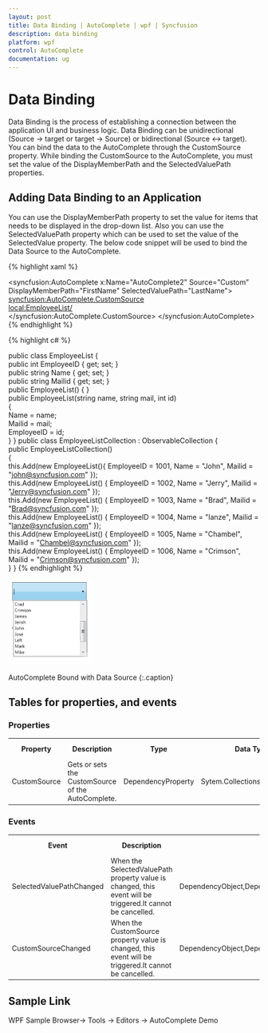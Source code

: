 ```yaml
---
layout: post
title: Data Binding | AutoComplete | wpf | Syncfusion
description: data binding
platform: wpf
control: AutoComplete
documentation: ug
---
```


# Data Binding

Data Binding is the process of establishing a connection between the application UI and business logic. Data Binding can be unidirectional (Source -> target or target -> Source) or bidirectional (Source <-> target). You can bind the data to the AutoComplete through the CustomSource property. While binding the CustomSource to the AutoComplete, you must set the value of the DisplayMemberPath and the SelectedValuePath properties.

## Adding Data Binding to an Application 

You can use the DisplayMemberPath property to set the value for items that needs to be displayed in the drop-down list. Also you can use the SelectedValuePath property which can be used to set the value of the SelectedValue property. The below code snippet will be used to bind the Data Source to the AutoComplete.

{% highlight xaml %}


<syncfusion:AutoComplete x:Name="AutoComplete2" Source="Custom” DisplayMemberPath="FirstName" SelectedValuePath="LastName">     
<syncfusion:AutoComplete.CustomSource>            
<local:EmployeeList/>     
</syncfusion:AutoComplete.CustomSource>
</syncfusion:AutoComplete>
{% endhighlight %}

{% highlight c# %}


public class EmployeeList
{    
public int EmployeeID { get; set; }    
public string Name { get; set; }    
public string Mailid { get; set; }    
public EmployeeList() { }    
public EmployeeList(string name, string mail, int id)    
{            
Name = name;            
Mailid = mail;            
EmployeeID = id;    
}
}
public class EmployeeListCollection : ObservableCollection<EmployeeList>
{  
 public EmployeeListCollection()  
 {            
 this.Add(new EmployeeList(){ EmployeeID = 1001, Name = "John", Mailid = "john@syncfusion.com" });           
 this.Add(new EmployeeList() { EmployeeID = 1002, Name = "Jerry", Mailid = "Jerry@syncfusion.com" });           
 this.Add(new EmployeeList() { EmployeeID = 1003, Name = "Brad", Mailid = "Brad@syncfusion.com" });           
 this.Add(new EmployeeList() { EmployeeID = 1004, Name = "lanze", Mailid = "lanze@syncfusion.com" });            
 this.Add(new EmployeeList() { EmployeeID = 1005, Name = "Chambel", Mailid = "Chambel@syncfusion.com" });            
 this.Add(new EmployeeList() { EmployeeID = 1006, Name = "Crimson", Mailid = "Crimson@syncfusion.com" });   
 }
 }
{% endhighlight %}


![](Data-Binding_images/Data-Binding_img1.png)

AutoComplete Bound with Data Source
{:.caption}



## Tables for properties, and events

### Properties



<table>
<tr>
<th>
Property </th><th>
Description </th><th>
Type </th><th>
Data Type </th><th>
Reference links </th></tr>
<tr>
<td>
CustomSource</td><td>
Gets or sets the CustomSource of the AutoComplete.</td><td>
DependencyProperty</td><td>
Sytem.Collections.IEnumerable</td><td>
</td></tr>
</table>


### Events


<table>
<tr>
<th>
Event </th><th>
Description </th><th>
Arguments </th><th>
Type </th><th>
Reference links </th></tr>
<tr>
<td>
SelectedValuePathChanged</td><td>
 When the SelectedValuePath property value is changed, this event will be triggered.It cannot be cancelled.</td><td>
DependencyObject,DependencyPropertyChangedEventArgs</td><td>
DependencyPropertyChangedCallBack </td><td>
</td></tr>
<tr>
<td>
CustomSourceChanged</td><td>
 When the CustomSource property value is changed, this event will be triggered.It cannot be cancelled.</td><td>
DependencyObject,DependencyPropertyChangedEventArgs</td><td>
DependencyPropertyChangedCallBack </td><th>
</th></tr>
</table>

## Sample Link

WPF Sample Browser-> Tools -> Editors -> AutoComplete Demo

